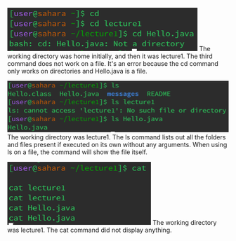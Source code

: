 ![Image](cd.png)
The working directory was home initially, and then it was lecture1. The third command does not work on a file. It's an error because the cd command only works on directories and Hello.java is a file.

![Image](ls.png)
The working directory was lecture1. The ls command lists out all the folders and files present if executed on its own without any arguments. When using ls on a file, the command will show the file itself. 

![Image](cat.png)
The working directory was lecture1. The cat command did not display anything. 
